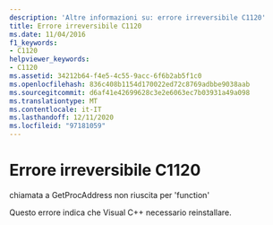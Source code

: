 ```yaml
---
description: 'Altre informazioni su: errore irreversibile C1120'
title: Errore irreversibile C1120
ms.date: 11/04/2016
f1_keywords:
- C1120
helpviewer_keywords:
- C1120
ms.assetid: 34212b64-f4e5-4c55-9acc-6f6b2ab5f1c0
ms.openlocfilehash: 836c408b1154d170022ed72c8769adbbe9038aab
ms.sourcegitcommit: d6af41e42699628c3e2e6063ec7b03931a49a098
ms.translationtype: MT
ms.contentlocale: it-IT
ms.lasthandoff: 12/11/2020
ms.locfileid: "97181059"
---
```

# <a name="fatal-error-c1120"></a>Errore irreversibile C1120

chiamata a GetProcAddress non riuscita per 'function'

Questo errore indica che Visual C++ necessario reinstallare.

